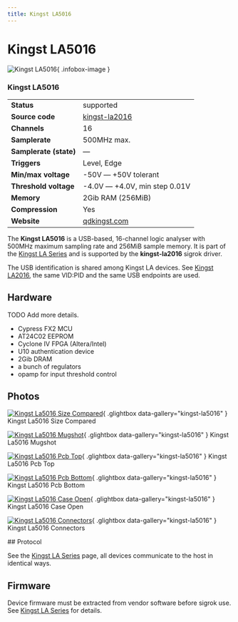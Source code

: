 ```yaml
---
title: Kingst LA5016
---
```


# Kingst LA5016

<div class="infobox" markdown>

![Kingst LA5016](./img/Kingst-la5016-size-compared.jpg){ .infobox-image }

### Kingst LA5016

| | |
|---|---|
| **Status** | supported |
| **Source code** | [kingst-la2016](https://github.com/OpenTraceLab/OpenTraceCapture/tree/main/src/hardware/kingst-la2016) |
| **Channels** | 16 |
| **Samplerate** | 500MHz max. |
| **Samplerate (state)** | — |
| **Triggers** | Level, Edge |
| **Min/max voltage** | -50V — +50V tolerant |
| **Threshold voltage** | -4.0V — +4.0V, min step 0.01V |
| **Memory** | 2Gib RAM (256MiB) |
| **Compression** | Yes |
| **Website** | [qdkingst.com](http://www.qdkingst.com/en) |

</div>

The **Kingst LA5016** is a USB-based, 16-channel logic analyser with 500MHz maximum sampling rate and 256MiB sample memory.
It is part of the [Kingst LA Series](https://sigrok.org/wiki/Kingst_LA_Series) and is supported by the **kingst-la2016** sigrok driver.

The USB identification is shared among Kingst LA devices. See [Kingst LA2016](https://sigrok.org/wiki/Kingst_LA2016), the same VID:PID and the same USB endpoints are used.

## Hardware

TODO Add more details.

- Cypress FX2 MCU
- AT24C02 EEPROM
- Cyclone IV FPGA (Altera/Intel)
- U10 authentication device
- 2Gib DRAM
- a bunch of regulators
- opamp for input threshold control

## Photos

<div class="photo-grid" markdown>

[![Kingst La5016 Size Compared](./img/Kingst-la5016-size-compared.jpg)](./img/Kingst-la5016-size-compared.png "Kingst La5016 Size Compared"){ .glightbox data-gallery="kingst-la5016" }
<span class="caption">Kingst La5016 Size Compared</span>

[![Kingst La5016 Mugshot](./img/Kingst-la5016-mugshot.jpg)](./img/Kingst-la5016-mugshot.png "Kingst La5016 Mugshot"){ .glightbox data-gallery="kingst-la5016" }
<span class="caption">Kingst La5016 Mugshot</span>

[![Kingst La5016 Pcb Top](./img/Kingst-la5016-pcb-top.jpg)](./img/Kingst-la5016-pcb-top.png "Kingst La5016 Pcb Top"){ .glightbox data-gallery="kingst-la5016" }
<span class="caption">Kingst La5016 Pcb Top</span>

[![Kingst La5016 Pcb Bottom](./img/Kingst-la5016-pcb-bottom.jpg)](./img/Kingst-la5016-pcb-bottom.png "Kingst La5016 Pcb Bottom"){ .glightbox data-gallery="kingst-la5016" }
<span class="caption">Kingst La5016 Pcb Bottom</span>

[![Kingst La5016 Case Open](./img/Kingst-la5016-case-open.jpg)](./img/Kingst-la5016-case-open.png "Kingst La5016 Case Open"){ .glightbox data-gallery="kingst-la5016" }
<span class="caption">Kingst La5016 Case Open</span>

[![Kingst La5016 Connectors](./img/Kingst-la5016-connectors.jpg)](./img/Kingst-la5016-connectors.png "Kingst La5016 Connectors"){ .glightbox data-gallery="kingst-la5016" }
<span class="caption">Kingst La5016 Connectors</span>

</div>
## Protocol

See the [Kingst LA Series](https://sigrok.org/wiki/Kingst_LA_Series) page, all devices communicate to the host in identical ways.

## Firmware

Device firmware must be extracted from vendor software before sigrok use. See [Kingst LA Series](https://sigrok.org/wiki/Kingst_LA_Series) for details.

